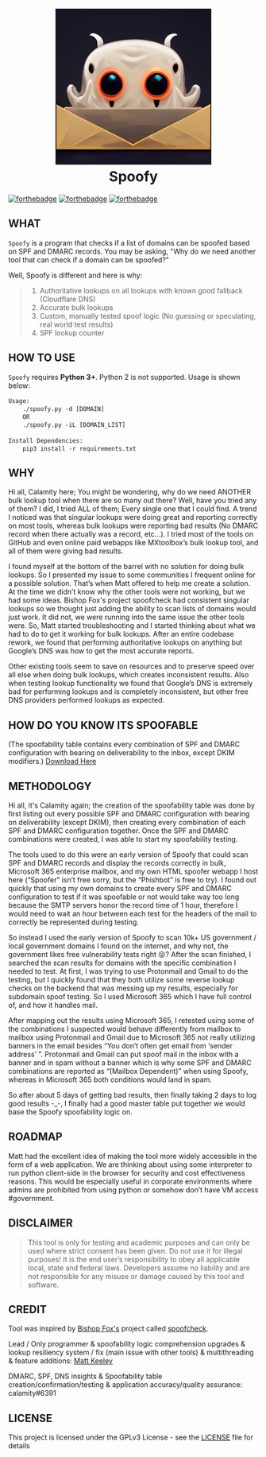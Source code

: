 <h1 align="center">
<br>
<img src=/files/Spoofy.png height="310" border="2px solid #555">
<br>
Spoofy
</h1>


[![forthebadge](https://forthebadge.com/images/badges/made-with-python.svg)](https://www.python.org/)
[![forthebadge](https://forthebadge.com/images/badges/contains-tasty-spaghetti-code.svg)](https://www.thewholesomedish.com/spaghetti/)
[![forthebadge](https://forthebadge.com/images/badges/it-works-why.svg)](https://www.youtube.com/watch?v=kyti25ol438)

## WHAT
`Spoofy` is a program that checks if a list of domains can be spoofed based on SPF and DMARC records. You may be asking, "Why do we need another tool that can check if a domain can be spoofed?"

Well, Spoofy is different and here is why:
> 1. Authoritative lookups on all lookups with known good fallback (Cloudflare DNS)
> 2. Accurate bulk lookups
> 3. Custom, manually tested spoof logic (No guessing or speculating, real world test results) 
> 4. SPF lookup counter

## HOW TO USE
`Spoofy` requires **Python 3+**. Python 2 is not supported. Usage is shown below:

```console
Usage:
    ./spoofy.py -d [DOMAIN]
    OR
    ./spoofy.py -iL [DOMAIN_LIST]
    
Install Dependencies:
    pip3 install -r requirements.txt
```

## WHY

Hi all, Calamity here; You might be wondering, why do we need ANOTHER bulk lookup tool when there are so many out there? Well, have you tried any of them? I did, I tried ALL of them; Every single one that I could find. A trend I noticed was that singular lookups were doing great and reporting correctly on most tools, whereas bulk lookups were reporting bad results (No DMARC record when there actually was a record, etc…). I tried most of the tools on GitHub and even online paid webapps like MXtoolbox’s bulk lookup tool, and all of them were giving bad results.   

I found myself at the bottom of the barrel with no solution for doing bulk lookups. So I presented my issue to some communities I frequent online for a possible solution. That’s when Matt offered to help me create a solution. At the time we didn’t know why the other tools were not working, but we had some ideas. Bishop Fox's project spoofcheck had consistent singular lookups so we thought just adding the ability to scan lists of domains would just work. It did not, we were running into the same issue the other tools were. So, Matt started troubleshooting and I started thinking about what we had to do to get it working for bulk lookups. After an entire codebase rework, we found that performing authoritative lookups on anything but Google’s DNS was how to get the most accurate reports. 

Other existing tools seem to save on resources and to preserve speed over all else when doing bulk lookups, which creates inconsistent results. Also when testing lookup functionality we found that Google’s DNS is extremely bad for performing lookups and is completely inconsistent, but other free DNS providers performed lookups as expected.


## HOW DO YOU KNOW ITS SPOOFABLE
(The spoofability table contains every combination of SPF and DMARC configuration with bearing on deliverability to the inbox, except DKIM modifiers.)
[Download Here](/files/Master_Table.xlsx)

## METHODOLOGY 
Hi all, it's Calamity again; the creation of the spoofability table was done by first listing out every possible SPF and DMARC configuration with bearing on deliverability (except DKIM), then creating every combination of each SPF and DMARC configuration together. Once the SPF and DMARC combinations were created, I was able to start my spoofability testing. 

The tools used to do this were an early version of Spoofy that could scan SPF and DMARC records and display the records correctly in bulk, Microsoft 365 enterprise mailbox, and my own HTML spoofer webapp I host here (“Spoofer” isn’t free sorry, but the “Phishbot” is free to try). I found out quickly that using my own domains to create every SPF and DMARC configuration to test if it was spoofable or not would take way too long because the SMTP servers honor the record time of 1 hour, therefore I would need to wait an hour between each test for the headers of the mail to correctly be represented during testing. 

So instead I used the early version of Spoofy to scan 10k+ US government / local government domains I found on the internet, and why not, the government likes free vulnerability tests right :stuck_out_tongue_winking_eye:? After the scan finished, I searched the scan results for domains with the specific combination I needed to test. At first, I was trying to use Protonmail and Gmail to do the testing, but I quickly found that they both utilize some reverse lookup checks on the backend that was messing up my results, especially for subdomain spoof testing. So I used Microsoft 365 which I have full control of, and how it handles mail. 

After mapping out the results using Microsoft 365, I retested using some of the combinations I suspected would behave differently from mailbox to mailbox using Protonmail and Gmail due to Microsoft 365 not really utilizing banners in the email besides “You don’t often get email from ‘sender address’ ”. Protonmail and Gmail can put spoof mail in the inbox with a banner and in spam without a banner which is why some SPF and DMARC combinations are reported as “(Mailbox Dependent)” when using Spoofy, whereas in Microsoft 365 both conditions would land in spam. 

So after about 5 days of getting bad results, then finally taking 2 days to log good results -_-, I finally had a good master table put together we would base the Spoofy spoofability logic on.

## ROADMAP
Matt had the excellent idea of making the tool more widely accessible in the form of a web application. We are thinking about using some interpreter to run python client-side in the browser for security and cost effectiveness reasons. This would be especially useful in corporate environments where admins are prohibited from using python or somehow don’t have VM access #government.

## DISCLAIMER

> This tool is only for testing and academic purposes and can only be used where
> strict consent has been given. Do not use it for illegal purposes! It is the
> end user’s responsibility to obey all applicable local, state and federal laws.
> Developers assume no liability and are not responsible for any misuse or damage
> caused by this tool and software.

## CREDIT
Tool was inspired by [Bishop Fox's](https://github.com/BishopFox/) project called [spoofcheck](https://github.com/BishopFox/spoofcheck/).

Lead / Only programmer & spoofability logic comprehension upgrades & lookup resiliency system / fix (main issue with other tools) & multithreading & feature additions: [Matt Keeley](https://github.com/MattKeeley/)

DMARC, SPF, DNS insights & Spoofability table creation/confirmation/testing & application accuracy/quality assurance: calamity#6391



## LICENSE

This project is licensed under the GPLv3 License - see the [LICENSE](LICENSE)
file for details
